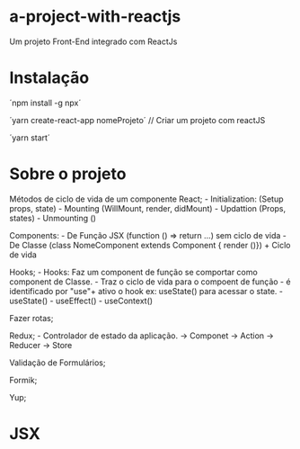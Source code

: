 # a-project-with-reactjs
Um projeto Front-End integrado com ReactJs

# Instalação
´npm install -g npx´

´yarn create-react-app nomeProjeto´ // Criar um projeto com reactJS

´yarn start´

# Sobre o projeto

Métodos de ciclo de vida de um componente React;
    - Initialization: (Setup props, state)
    - Mounting (WillMount, render, didMount)
    - Updattion (Props, states)
    - Unmounting ()

Components:
    - De Função JSX (function () => return ...) sem ciclo de vida
    - De Classe (class NomeComponent extends Component { render ()}) + Ciclo de vida

Hooks;
    - Hooks: Faz um component de função se comportar como component de Classe.
    - Traz o ciclo de vida para o compoent de função
    - é identificado por "use"+ ativo o hook ex: useState() para acessar o state.
    - useState()
    - useEffect()
    - useContext()

Fazer rotas;

Redux;
    - Controlador de estado da aplicação.
    -> Componet -> Action -> Reducer -> Store

Validação de Formulários;

Formik;

Yup;


# JSX

